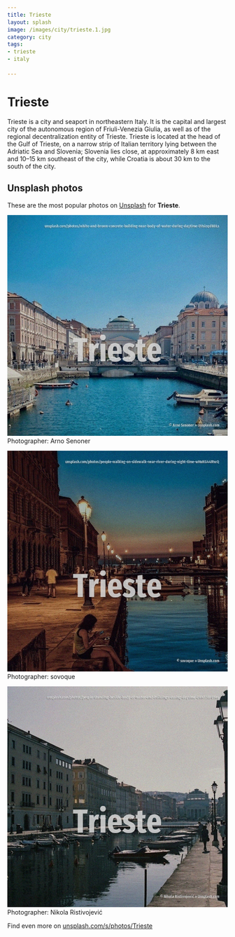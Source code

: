 ```yaml
---
title: Trieste
layout: splash
image: /images/city/trieste.1.jpg
category: city
tags:
- trieste
- italy

---
```

# Trieste

Trieste  is a city and seaport in northeastern Italy. It is the capital and largest city of the autonomous region of Friuli-Venezia Giulia, as well as of  the regional decentralization entity of Trieste.  Trieste is located at the head of the Gulf of Trieste, on a narrow strip of Italian territory lying  between the Adriatic Sea and Slovenia; Slovenia lies close, at approximately 8 km  east and 10–15  km  southeast of the city, while Croatia is about 30 km  to the south of the city.  

 
## Unsplash photos
These are the most popular photos on [Unsplash](https://unsplash.com) for **Trieste**.
 
![Trieste](/images/city/trieste.1.jpg)
Photographer:  Arno Senoner
 
![Trieste](/images/city/trieste.2.jpg)
Photographer:  sovoque
 
![Trieste](/images/city/trieste.3.jpg)
Photographer:  Nikola Ristivojević
 
Find even more on [unsplash.com/s/photos/Trieste](https://unsplash.com/s/photos/Trieste)
 
